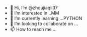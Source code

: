 - 👋 Hi, I’m @zhoujiaqii37
- 👀 I’m interested in ..MM
- 🌱 I’m currently learning ...PYTHON
- 💞️ I’m looking to collaborate on ...
- 📫 How to reach me ...

<!---
zhoujiaqii37/zhoujiaqii37 is a ✨ special ✨ repository because its `README.md` (this file) appears on your GitHub profile.
You can click the Preview link to take a look at your changes.
--->
